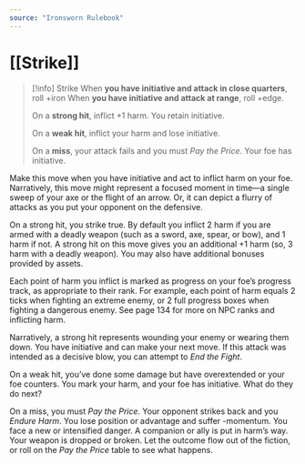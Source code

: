 ```yaml
---
source: "Ironsworn Rulebook"
---
```

# [[Strike]]

> [!info] Strike
> When **you have initiative and attack in close quarters**, roll +iron When **you have initiative and attack at range**, roll +edge.
> 
> On a **strong hit**, inflict +1 harm. You retain initiative.
> 
> On a **weak hit**, inflict your harm and lose initiative.
> 
> On a **miss**, your attack fails and you must _Pay the Price_. Your foe has initiative.

Make this move when you have initiative and act to inflict harm on your foe. Narratively, this move might represent a focused moment in time—a single sweep of your axe or the flight of an arrow. Or, it can depict a flurry of attacks as you put your opponent on the defensive. 

On a strong hit, you strike true. By default you inflict 2 harm if you are armed with a deadly weapon (such as a sword, axe, spear, or bow), and 1 harm if not. A strong hit on this move gives you an additional +1 harm (so, 3 harm with a deadly weapon). You may also have additional bonuses provided by assets.

Each point of harm you inflict is marked as progress on your foe’s progress track, as appropriate to their rank. For example, each point of harm equals 2 ticks when fighting an extreme enemy, or 2 full progress boxes when fighting a dangerous enemy. See page 134 for more on NPC ranks and inflicting harm.

Narratively, a strong hit represents wounding your enemy or wearing them down. You have initiative and can make your next move. If this attack was intended as a decisive blow, you can attempt to _End the Fight_.

On a weak hit, you’ve done some damage but have overextended or your foe counters. You mark your harm, and your foe has initiative. What do they do next?

On a miss, you must _Pay the Price_. Your opponent strikes back and you _Endure Harm_. You lose position or advantage and suffer -momentum. You face a new or intensified danger. A companion or ally is put in harm’s way. Your weapon is dropped or broken. Let the outcome flow out of the fiction, or roll on the _Pay the Price_ table to see what happens.
